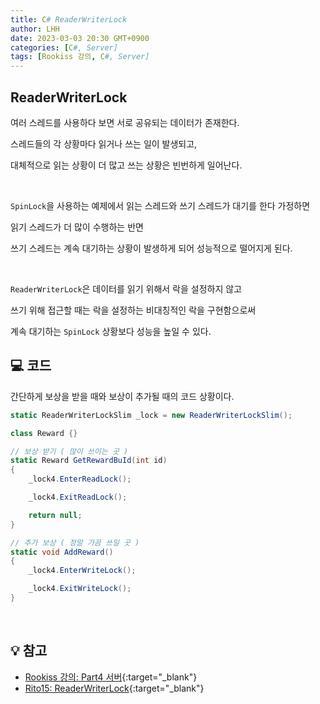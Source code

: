 ```yaml
---
title: C# ReaderWriterLock
author: LHH
date: 2023-03-03 20:30 GMT+0900
categories: [C#, Server]
tags: [Rookiss 강의, C#, Server]
---
```


## ReaderWriterLock
여러 스레드를 사용하다 보면 서로 공유되는 데이터가 존재한다. 

스레드들의 각 상황마다 읽거나 쓰는 일이 발생되고, 

대체적으로 읽는 상황이 더 많고 쓰는 상황은 빈번하게 일어난다.

<br>

`SpinLock`을 사용하는 예제에서 읽는 스레드와 쓰기 스레드가 대기를 한다 가정하면

읽기 스레드가 더 많이 수행하는 반면 

쓰기 스레드는 계속 대기하는 상황이 발생하게 되어 성능적으로 떨어지게 된다.

<br>

`ReaderWriterLock`은 데이터를 읽기 위해서 락을 설정하지 않고

쓰기 위해 접근할 때는 락을 설정하는 비대칭적인 락을 구현함으로써

계속 대기하는 `SpinLock` 상황보다 성능을 높일 수 있다.

## 💻 코드
간단하게 보상을 받을 때와 보상이 추가될 때의 코드 상황이다.
```cs
static ReaderWriterLockSlim _lock = new ReaderWriterLockSlim();

class Reward {}

// 보상 받기 ( 많이 쓰이는 곳 )
static Reward GetRewardBuId(int id)
{
    _lock4.EnterReadLock();

    _lock4.ExitReadLock();

    return null;
}

// 추가 보상 ( 정말 가끔 쓰일 곳 )
static void AddReward()
{
    _lock4.EnterWriteLock();

    _lock4.ExitWriteLock();
}
```

<br>

## 💡 참고
- [Rookiss 강의: Part4 서버](https://www.inflearn.com/course/%EC%9C%A0%EB%8B%88%ED%8B%B0-mmorpg-%EA%B0%9C%EB%B0%9C-part4){:target="_blank"}
- [Rito15: ReaderWriterLock](https://rito15.github.io/posts/06-cs-reader-writer-lock/){:target="_blank"}